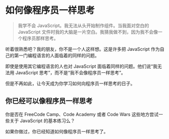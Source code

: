 # 如何像程序员一样思考

> 我学不会 JavaScript。我无法从头开始制作组件。当我面对空白的 JavaScript 文件时我的大脑是一片空白。我猜我做不到，因为我不会像一个程序员那样思考。

听着很熟悉吧？我的朋友，你不是一个人这样想。这是许多把 JavaScript 作为自己的第一门编程语言的人面临着的同样的问题。

即使是使用其它编程语言的人也对 JavaScript 面临着同样的问题。他们说“我无法用 JavaScript 思考”，而不是“我不会像程序员一样思考”。

但是不再如此，让今天成为你学习如何向程序员一样思考的日子。

## 你已经可以像程序员一样思考

你是否在 FreeCode Camp、Code Academy 或者 Code Wars 这些地方尝试一些关于 JavaScript 的基本练习么？

如果你做过，你已经知道如何像程序员一样思考了。
